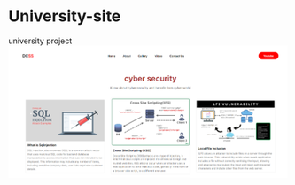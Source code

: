 # University-site
university project 
![logo](https://raw.githubusercontent.com/ayonthakur/blogsite/main/image/bolg%20site.png)
